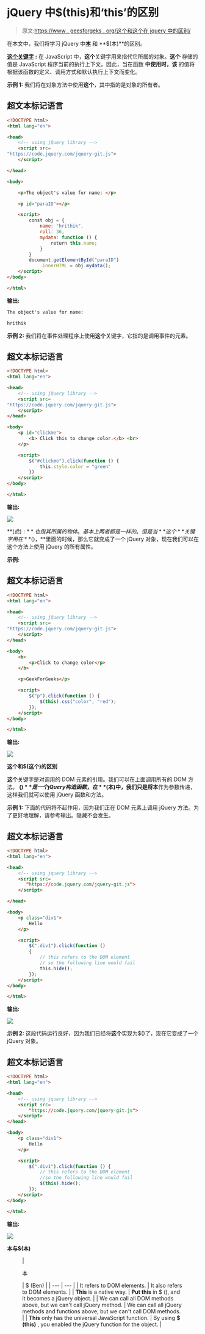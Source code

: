 # jQuery 中$(this)和‘this’的区别

> 原文:[https://www . geesforgeks . org/这个和这个在 jquery 中的区别/](https://www.geeksforgeeks.org/difference-between-this-and-this-in-jquery/)

在本文中，我们将学习 jQuery 中[**本**](https://www.geeksforgeeks.org/this-in-javascript/) 和 **$(本)**的区别。

[**这个关键字**](https://www.geeksforgeeks.org/this-in-javascript/) **:** 在 JavaScript 中，**这个**关键字用来指代它所属的对象。**这个** 存储的值是 JavaScript 程序当前的执行上下文。因此，当在函数 **中使用时，该** 的值将根据该函数的定义、调用方式和默认执行上下文而变化。

**示例 1:** 我们将在对象方法中使用**这个**，其中指的是对象的所有者。

## 超文本标记语言

```html
<!DOCTYPE html>
<html lang="en">

<head>
    <!-- using jQuery library -->
    <script src=
"https://code.jquery.com/jquery-git.js">
    </script>

</head>

<body>

    <p>The object's value for name: </p>

    <p id="paraID"></p>

    <script>
        const obj = {
            name: "hrithik",
            roll: 36,
            mydata: function () {
                return this.name;
            }
        }
        document.getElementById("paraID")
            .innerHTML = obj.mydata();
    </script>
</body>

</html>
```

**输出:**

```html
The object's value for name:

hrithik
```

**示例 2:** 我们将在事件处理程序上使用**这个**关键字，它指的是调用事件的元素。

## 超文本标记语言

```html
<!DOCTYPE html>
<html lang="en">

<head>
    <!-- using jQuery library -->
    <script src=
"https://code.jquery.com/jquery-git.js">
    </script>
</head>

<body>
    <p id="clickme">
        <b> Click this to change color.</b> <br>
    </p>

    <script>
        $("#clickme").click(function () {
            this.style.color = "green"
        })
    </script>
</body>

</html>
```

**输出:**

![](img/68d7fc6582457f634c615f3fa223cf6b.png)

**$(此):**也指其所属的物体。基本上两者都是一样的。但是当**这个**关键字用在 **$()，**里面的时候，那么它就变成了一个 jQuery 对象，现在我们可以在这个方法上使用 jQuery 的所有属性。

**示例:**

## 超文本标记语言

```html
<!DOCTYPE html>
<html lang="en">

<head>
    <!-- using jQuery library -->
    <script src=
"https://code.jquery.com/jquery-git.js">
    </script>
</head>

<body>
    <b>
        <p>Click to change color</p>
    </b>

    <p>GeekForGeeks</p>

    <script>
        $("p").click(function () {
            $(this).css("color", "red");
        });
    </script>
</body>

</html>
```

**输出:**

![](img/10950d8b48b0b09d4a6dbe59306d2165.png)

**这个和$(这个)的区别**

**这个**关键字是对调用的 DOM 元素的引用。我们可以在上面调用所有的 DOM 方法。 **$()** 是一个 jQuery 构造函数，在 **$(本)**中，我们只是将**本**作为参数传递，这样我们就可以使用 jQuery 函数和方法。

**示例 1:** 下面的代码将不起作用，因为我们正在 DOM 元素上调用 jQuery 方法。为了更好地理解，请参考输出。隐藏不会发生。

## 超文本标记语言

```html
<!DOCTYPE html>
<html lang="en">

<head>
    <!-- using jquery library -->
    <script src=
       "https://code.jquery.com/jquery-git.js">
    </script>

</head>

<body>
    <p class="div1">
        Hello
    </p>

    <script>
        $(".div1").click(function ()
        {
            // this refers to the DOM element 
            // so the following line would fail
            this.hide();
        });
    </script>
</body>

</html>
```

**输出:**

![](img/b2203bfd1e01514377c6d7a8b60b8bc7.png)

**示例 2:** 这段代码运行良好，因为我们已经将**这个**实现为$()了，现在它变成了一个 jQuery 对象。

## 超文本标记语言

```html
<!DOCTYPE html>
<html lang="en">

<head>
    <!-- using jquery library -->
    <script src=
        "https://code.jquery.com/jquery-git.js">
    </script>    
</head>

<body>
    <p class="div1">
        Hello
    </p>

    <script>
        $(".div1").click(function () {
            // this refers to the DOM element 
            //so the following line would fail
            $(this).hide();
        });
    </script>
</body>

</html>
```

**输出:**

![](img/7b995e9eb9f8e876b8c1087a8a1345a5.png)

**本与$(本)**

<figure class="table">

| 

本

 | $ (Ben) |
| --- | --- |
| It refers to DOM elements. | It also refers to DOM elements. |
| **This** is a native way. | **Put this** in $ (), and it becomes a jQuery object. |
| We can call all DOM methods above, but we can't call jQuery method. | We can call all jQuery methods and functions above, but we can't call DOM methods. |
| **This** only has the universal JavaScript function. | By using **$ (this)** , you enabled the jQuery function for the object. |

</figure>